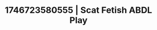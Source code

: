 ---
categories:
- ASMR tingles
- Shibari art
- AI-generated
- Self-pleasure
- Punk lovers
- Dreamy pleasure
- ASMR
- Cosplay
image: /assets/images/1746723580555.jpg
layout: post
seo:
  description: Featured content with high-quality Scat Fetish, ABDL Play. HD images
    available.
  keywords: Scat Fetish, ABDL Play
  og_image: /assets/images/1746723580555.jpg
  schema_type: VisualArtwork
tags:
- ABDL Play
- '#1746723580555'
- Scat Fetish
title: 1746723580555 | Scat Fetish ABDL Play
---